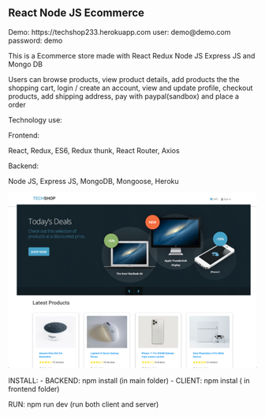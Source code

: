 <h2 >React Node JS Ecommerce </h2>
Demo: https://techshop233.herokuapp.com
user: demo@demo.com
password: demo
<p> This is a Ecommerce store made with React Redux Node JS Express JS and Mongo DB </p>
<p> Users can browse products, view product details, add products the the shopping cart,  login / create an account, view and update profile, checkout products, add shipping address, pay with paypal(sandbox) and place a order
</p>
<p>Technology use:</p>
<p>Frontend: </p>
<p> React, Redux, ES6, Redux thunk, React Router, Axios
<p>Backend: </p>
<p> Node JS, Express JS, MongoDB, Mongoose, Heroku </p>
  
  
<img src="https://raw.githubusercontent.com/juanluissv/MernStore/master/screen.png" />


<p>
INSTALL:
- BACKEND: npm install (in main folder)
- CLIENT: npm instal ( in frontend folder)

RUN:
npm run dev (run both client and server)
</p>

